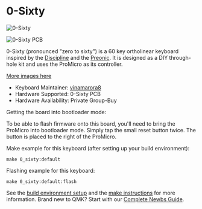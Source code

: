 # 0-Sixty

![0-Sixty](https://imgur.com/azmMb6R.jpg)

![0-Sixty PCB](https://i.imgur.com/I0TkQ0R.jpg)

0-Sixty (pronounced "zero to sixty") is a 60 key ortholinear keyboard
inspired by the
[Discipline](https://github.com/coseyfannitutti/discipline) and the
[Preonic](https://drop.com/buy/preonic-mechanical-keyboard). It is
designed as a DIY through-hole kit and uses the ProMicro as its
controller.

[More images here](https://imgur.com/a/b0JINqX)

* Keyboard Maintainer: [vinamarora8](https://github.com/vinamarora8)
* Hardware Supported: 0-Sixty PCB
* Hardware Availability: Private Group-Buy

Getting the board into bootloader mode:

To be able to flash firmware onto this board, you'll need to bring the
ProMicro into bootloader mode. Simply tap the small reset button
twice. The button is placed to the right of the ProMicro.

Make example for this keyboard (after setting up your build environment):

    make 0_sixty:default

Flashing example for this keyboard:

    make 0_sixty:default:flash

See the [build environment setup](https://docs.qmk.fm/#/getting_started_build_tools) and the [make instructions](https://docs.qmk.fm/#/getting_started_make_guide) for more information. Brand new to QMK? Start with our [Complete Newbs Guide](https://docs.qmk.fm/#/newbs).